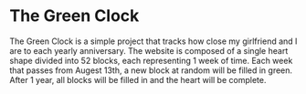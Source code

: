 # The Green Clock
The Green Clock is a simple project that tracks how close my girlfriend and I are to each yearly anniversary.  The website is composed of a single heart shape divided into 52 blocks, each representing 1 week of time.  Each week that passes from Augest 13th, a new block at random will be filled in green.  After 1 year, all blocks will be filled in and the heart will be complete.